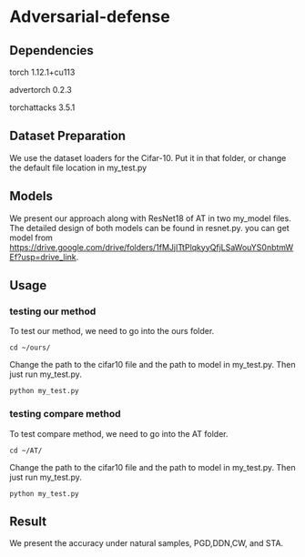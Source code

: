 # Adversarial-defense

## Dependencies
torch 1.12.1+cu113

advertorch 0.2.3

torchattacks 3.5.1

## Dataset Preparation
We use the dataset loaders for the Cifar-10. Put it in that folder, or change the default file location in my_test.py

## Models
We present our approach along with ResNet18 of AT in two my_model files. The detailed design of both models can be found in resnet.py.
you can get model from https://drive.google.com/drive/folders/1fMJjITtPlqkyyQfjLSaWouYS0nbtmWEf?usp=drive_link.

## Usage
### testing our method 
To test our method, we need to go into the ours folder.
```
cd ~/ours/
```
Change the path to the cifar10 file and the path to model in my_test.py. Then just run my_test.py.
```
python my_test.py 
```

### testing compare method
To test compare method, we need to go into the AT folder.
```
cd ~/AT/
```
Change the path to the cifar10 file and the path to model in my_test.py. Then just run my_test.py.
```
python my_test.py 
```

## Result
We present the accuracy under natural samples, PGD,DDN,CW, and STA.
